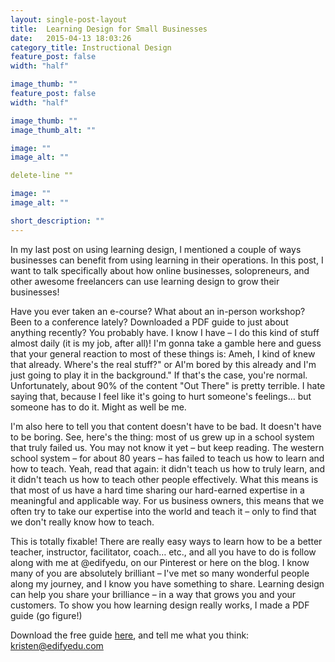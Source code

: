 ```yaml
---
layout: single-post-layout
title:  Learning Design for Small Businesses
date:   2015-04-13 18:03:26
category_title: Instructional Design
feature_post: false
width: "half"

image_thumb: ""
feature_post: false
width: "half"

image_thumb: ""
image_thumb_alt: ""

image: ""
image_alt: ""

delete-line ""

image: ""
image_alt: ""

short_description: ""
---
```


In my last post on using learning design, I mentioned a couple of ways businesses can benefit from using learning in their operations. In this post, I want to talk specifically about how online businesses, solopreneurs, and other awesome freelancers can use learning design to grow their businesses!

Have you ever taken an e-course? What about an in-person workshop? Been to a conference lately? Downloaded a PDF guide to just about anything recently? You probably have. I know I have – I do this kind of stuff almost daily (it is my job, after all)! I'm gonna take a gamble here and guess that your general reaction to most of these things is: Ameh, I kind of knew that already. Where's the real stuff?" or AI'm bored by this already and I'm just going to play it in the background." If that's the case, you're normal. Unfortunately, about 90% of the content "Out There" is pretty terrible. I hate saying that, because I feel like it's going to hurt someone's feelings… but someone has to do it. Might as well be me.

I'm also here to tell you that content doesn't have to be bad. It doesn't have to be boring. See, here's the thing: most of us grew up in a school system that truly failed us. You may not know it yet – but keep reading. The western school system – for about 80 years – has failed to teach us how to learn and how to teach. Yeah, read that again: it didn't teach us how to truly learn, and it didn't teach us how to teach other people effectively. What this means is that most of us have a hard time sharing our hard-earned expertise in a meaningful and applicable way. For us business owners, this means that we often try to take our expertise into the world and teach it – only to find that we don't really know how to teach.

This is totally fixable! There are really easy ways to learn how to be a better teacher, instructor, facilitator, coach… etc., and all you have to do is follow along with me at @edifyedu, on our Pinterest or here on the blog. I know many of you are absolutely brilliant – I've met so many wonderful people along my journey, and I know you have something to share. Learning design can help you share your brilliance – in a way that grows you and your customers. To show you how learning design really works, I made a PDF guide (go figure!)

Download the free guide [here](http://www.edifyedu.com/wp-content/uploads/2015/04/LD_Guide_for_Solopreneurs.pdf), and tell me what you think: [kristen@edifyedu.com](mailto:kristen@edifyedu.com)
